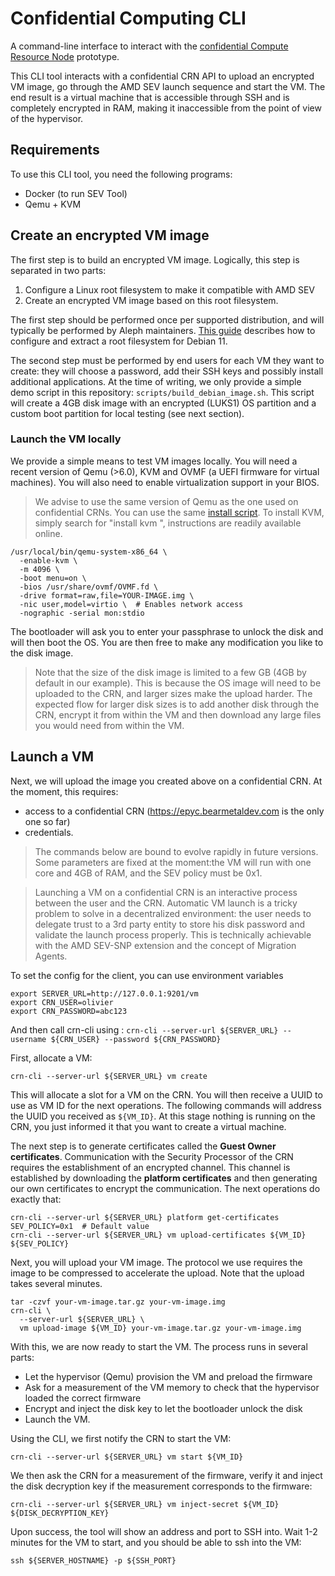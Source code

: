 # Confidential Computing CLI

A command-line interface to interact with 
the [confidential Compute Resource Node](https://github.com/aleph-im/confidential-computing-api) prototype.

This CLI tool interacts with a confidential CRN API to upload an encrypted VM image, go through
the AMD SEV launch sequence and start the VM. The end result is a virtual machine that is accessible
through SSH and is completely encrypted in RAM, making it inaccessible from the point of view
of the hypervisor.

## Requirements

To use this CLI tool, you need the following programs:

* Docker (to run SEV Tool)
* Qemu + KVM

## Create an encrypted VM image

The first step is to build an encrypted VM image. Logically, this step is separated in two parts:

1. Configure a Linux root filesystem to make it compatible with AMD SEV
2. Create an encrypted VM image based on this root filesystem.

The first step should be performed once per supported distribution, and will typically be performed
by Aleph maintainers. [This guide](./docs/guest-images.md) describes how to configure and extract
a root filesystem for Debian 11.

The second step must be performed by end users for each VM they want to create: they will choose
a password, add their SSH keys and possibly install additional applications.
At the time of writing, we only provide a simple demo script in this repository: `scripts/build_debian_image.sh`.
This script will create a 4GB disk image with an encrypted (LUKS1) OS partition and a custom boot 
partition for local testing (see next section).

### Launch the VM locally

We provide a simple means to test VM images locally. You will need a recent version of Qemu (>6.0), KVM 
and OVMF (a UEFI firmware for virtual machines). You will also need to enable virtualization support
in your BIOS.

> We advise to use the same version of Qemu as the one used on confidential CRNs. You can use the same
> [install script](https://github.com/aleph-im/confidential-computing-api/blob/main/tools/qemu/install_qemu.sh).
> To install KVM, simply search for "install kvm <your-distribution>", instructions are readily available
> online.

```shell
/usr/local/bin/qemu-system-x86_64 \
  -enable-kvm \
  -m 4096 \
  -boot menu=on \
  -bios /usr/share/ovmf/OVMF.fd \
  -drive format=raw,file=YOUR-IMAGE.img \
  -nic user,model=virtio \  # Enables network access
  -nographic -serial mon:stdio
```

The bootloader will ask you to enter your passphrase to unlock the disk and will then boot the OS.
You are then free to make any modification you like to the disk image.

> Note that the size of the disk image is limited to a few GB (4GB by default in our example).
> This is because the OS image will need to be uploaded to the CRN, and larger sizes make
> the upload harder. The expected flow for larger disk sizes is to add another disk through
> the CRN, encrypt it from within the VM and then download any large files you would need
> from within the VM.

## Launch a VM

Next, we will upload the image you created above on a confidential CRN.
At the moment, this requires:

* access to a confidential CRN (https://epyc.bearmetaldev.com is the only one so far)
* credentials.

> The commands below are bound to evolve rapidly in future versions. Some parameters are fixed
> at the moment:the VM will run with one core and 4GB of RAM, and the SEV policy must be 0x1.

> Launching a VM on a confidential CRN is an interactive process between the user and the CRN.
> Automatic VM launch is a tricky problem to solve in a decentralized environment: the user
> needs to delegate trust to a 3rd party entity to store his disk password and validate
> the launch process properly. This is technically achievable with the AMD SEV-SNP extension
> and the concept of Migration Agents.

To set the config for the client, you can use environment variables
```
export SERVER_URL=http://127.0.0.1:9201/vm
export CRN_USER=olivier
export CRN_PASSWORD=abc123

```
And then call crn-cli using : `crn-cli --server-url ${SERVER_URL} --username ${CRN_USER} --password ${CRN_PASSWORD}`


First, allocate a VM:

```shell
crn-cli --server-url ${SERVER_URL} vm create
```

This will allocate a slot for a VM on the CRN. You will then receive a UUID to use as VM ID
for the next operations. 
The following commands will address the UUID you received as `${VM_ID}`.
At this stage nothing is running on the CRN, you just informed it that you want to create a virtual machine.

The next step is to generate certificates called the **Guest Owner certificates**. Communication
with the Security Processor of the CRN requires the establishment of an encrypted channel.
This channel is established by downloading the **platform certificates** and then generating
our own certificates to encrypt the communication. The next operations do exactly that:

```shell
crn-cli --server-url ${SERVER_URL} platform get-certificates
SEV_POLICY=0x1  # Default value
crn-cli --server-url ${SERVER_URL} vm upload-certificates ${VM_ID} ${SEV_POLICY}
```

Next, you will upload your VM image. The protocol we use requires the image to be compressed
to accelerate the upload. Note that the upload takes several minutes.

```shell
tar -czvf your-vm-image.tar.gz your-vm-image.img
crn-cli \
  --server-url ${SERVER_URL} \
  vm upload-image ${VM_ID} your-vm-image.tar.gz your-vm-image.img
```

With this, we are now ready to start the VM.
The process runs in several parts:

* Let the hypervisor (Qemu) provision the VM and preload the firmware
* Ask for a measurement of the VM memory to check that the hypervisor loaded the correct firmware
* Encrypt and inject the disk key to let the bootloader unlock the disk
* Launch the VM.

Using the CLI, we first notify the CRN to start the VM:

```shell
crn-cli --server-url ${SERVER_URL} vm start ${VM_ID}
```

We then ask the CRN for a measurement of the firmware, verify it and inject the disk decryption
key if the measurement corresponds to the firmware:

```shell
crn-cli --server-url ${SERVER_URL} vm inject-secret ${VM_ID} ${DISK_DECRYPTION_KEY}
```

Upon success, the tool will show an address and port to SSH into.
Wait 1-2 minutes for the VM to start, and you should be able to ssh into the VM:

```shell
ssh ${SERVER_HOSTNAME} -p ${SSH_PORT}
```
